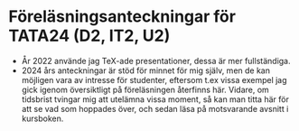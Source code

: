 # Föreläsningsanteckningar för TATA24 (D2, IT2, U2)

- År 2022 använde jag TeX-ade presentationer, dessa är mer fullständiga.
- 2024 års anteckningar är stöd för minnet för mig själv,
men de kan möjligen vara av intresse för studenter,
eftersom t.ex vissa exempel jag gick igenom översiktligt på
föreläsningen återfinns här. Vidare, om tidsbrist tvingar mig att utelämna vissa moment, så kan man titta här för att se vad som hoppades över, och
sedan läsa på motsvarande avsnitt i kursboken.

